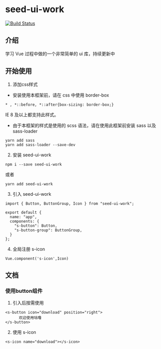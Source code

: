 # seed-ui-work
[![Build Status](https://travis-ci.org/SethLee23/seed-ui.svg?branch=master)](https://travis-ci.org/SethLee23/seed-ui)

## 介绍
学习 Vue 过程中做的一个非常简单的 ui 库，持续更新中
## 开始使用

1. 添加css样式
* 安装使用本框架前，请在 css 中使用 border-box
```
* , *::before, *::after{box-sizing: border-box;}
```
IE 8 及以上都支持此样式。
* 由于本框架的样式是使用的 scss 语法，请在使用此框架前安装 sass 以及 sass-loader 
```
yarn add sass
yarn add sass-loader --save-dev
```
2. 安装 seed-ui-work
```
npm i --save seed-ui-work
```
或者
```
yarn add seed-ui-work
```
3. 引入 seed-ui-work
```
import { Button, ButtonGroup, Icon } from "seed-ui-work";

export default {
  name: "app",
  components: {
    "s-button": Button,
    "s-button-group": ButtonGroup,
  }
};
```
4. 全局注册 s-icon
```
Vue.component('s-icon',Icon)
``` 
## 文档
### 使用button组件
1. 引入后按需使用 <s-button> 
```
<s-button icon="download" position="right">
      欢迎使用咕噜
</s-button>
```
2. 使用 s-icon
```
<s-icon name="download"></s-icon>
```



